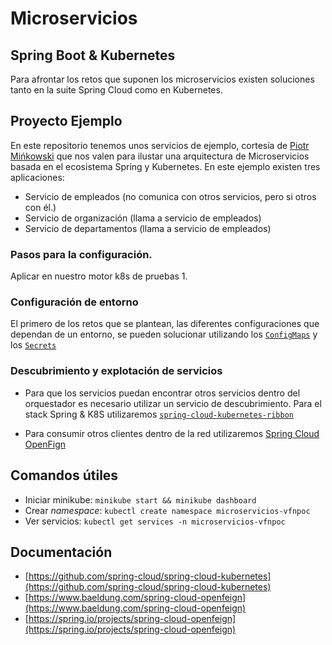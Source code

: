 # Microservicios


## Spring Boot & Kubernetes
Para afrontar los retos que suponen los microservicios existen soluciones tanto en la suite Spring Cloud como en Kubernetes.

## Proyecto Ejemplo
En este repositorio tenemos unos servicios de ejemplo, cortesía de [Piotr Mińkowski](https://github.com/piomin/sample-spring-microservices-new) que nos valen para ilustar una arquitectura de Microservicios basada en el ecosistema Spring y Kubernetes.
En este ejemplo existen tres aplicaciones:
* Servicio de empleados (no comunica con otros servicios, pero si otros con él.)
* Servicio de organización (llama a servicio de empleados)
* Servicio de departamentos (llama a servicio de empleados) 

### Pasos para la configuración.
Aplicar en nuestro motor k8s de pruebas
1. 

### Configuración de entorno
El primero de los retos que se plantean, las diferentes configuraciones que dependan de un entorno, se pueden solucionar utilizando los [`ConfigMaps`](https://kubernetes.io/es/docs/concepts/configuration/configmap/) y los [`Secrets`](https://kubernetes.io/docs/concepts/configuration/secret/)

### Descubrimiento y explotación de servicios
* Para que los servicios puedan encontrar otros servicios dentro del orquestador es necesario utilizar un servicio de descubrimiento. 
Para el stack Spring & K8S utilizaremos [`spring-cloud-kubernetes-ribbon`](https://cloud.spring.io/spring-cloud-static/spring-cloud-kubernetes/2.1.0.RC1/multi/multi__ribbon_discovery_in_kubernetes.html)

* Para consumir otros clientes dentro de la red utilizaremos [Spring Cloud OpenFign](https://spring.io/projects/spring-cloud-openfeign) 


## Comandos útiles
* Iniciar minikube: `minikube start && minikube dashboard`
* Crear *namespace*: `kubectl create namespace microservicios-vfnpoc`
* Ver servicios: `kubectl get services -n microservicios-vfnpoc`

## Documentación
* [https://github.com/spring-cloud/spring-cloud-kubernetes](https://github.com/spring-cloud/spring-cloud-kubernetes)
* [https://www.baeldung.com/spring-cloud-openfeign](https://www.baeldung.com/spring-cloud-openfeign)
* [https://spring.io/projects/spring-cloud-openfeign](https://spring.io/projects/spring-cloud-openfeign)